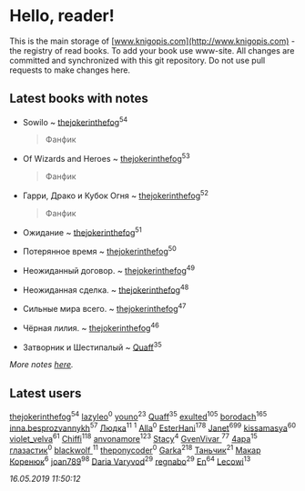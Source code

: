 # Hello, reader!
This is the main storage of [www.knigopis.com](http://www.knigopis.com) - the registry of read books.
To add your book use www-site. All changes are committed and synchronized with this git repository.
Do not use pull requests to make changes here.


## Latest books with notes
* Sowilo ~ [thejokerinthefog](users/317/317244423-vkontakte)<sup>54</sup>
    > Фанфик

* Of Wizards and Heroes ~ [thejokerinthefog](users/317/317244423-vkontakte)<sup>53</sup>
    > Фанфик

* Гарри, Драко и Кубок Огня ~ [thejokerinthefog](users/317/317244423-vkontakte)<sup>52</sup>
    > Фанфик

* Ожидание ~ [thejokerinthefog](users/317/317244423-vkontakte)<sup>51</sup>

* Потерянное время ~ [thejokerinthefog](users/317/317244423-vkontakte)<sup>50</sup>

* Неожиданный договор. ~ [thejokerinthefog](users/317/317244423-vkontakte)<sup>49</sup>

* Неожиданная сделка. ~ [thejokerinthefog](users/317/317244423-vkontakte)<sup>48</sup>

* Сильные мира всего. ~ [thejokerinthefog](users/317/317244423-vkontakte)<sup>47</sup>

* Чёрная лилия. ~ [thejokerinthefog](users/317/317244423-vkontakte)<sup>46</sup>

* Затворник и Шестипалый ~ [Quaff](users/122/12267158-vkontakte)<sup>35</sup>


_More notes [here](latest_books_with_notes.md)._


## Latest users
[thejokerinthefog](users/317/317244423-vkontakte)<sup>54</sup> 
[lazyleo](users/116/116845519572391639637-google)<sup>0</sup> 
[youno](users/302/302928912-vkontakte)<sup>23</sup> 
[Quaff](users/122/12267158-vkontakte)<sup>35</sup> 
[exulted](users/100/100599204551896265722-google)<sup>105</sup> 
[borodach](users/157/15706320-vkontakte)<sup>165</sup> 
[inna.besprozvannykh](users/733/73323849-yandex)<sup>57</sup> 
[Людка](users/111/111038749-vkontakte)<sup>11</sup> 
[](users/114/114792281744850455512-google)<sup>1</sup> 
[Alla](users/103/103352250712959229257-google)<sup>0</sup> 
[EsterHani](users/305/30558181-vkontakte)<sup>178</sup> 
[Janet](users/108/108113656204404967440-google)<sup>699</sup> 
[kissamasya](users/684/68439978-vkontakte)<sup>60</sup> 
[violet_velva](users/116/116961712580551399099-google)<sup>61</sup> 
[Chiffi](users/105/105831994080785626680-google)<sup>118</sup> 
[anvonamore](users/595/5957175-vkontakte)<sup>123</sup> 
[Stacy](users/309/30902475-vkontakte)<sup>4</sup> 
[GvenVivar ](users/158/158266434925901-facebook)<sup>77</sup> 
[4apa](users/117/117392596378069249667-google)<sup>15</sup> 
[глазастик](users/115/115257673890455357280-google)<sup>0</sup> 
[blackwolf ](users/236/236639644-vkontakte)<sup>11</sup> 
[theponycoder](users/195/195144442-vkontakte)<sup>0</sup> 
[Garka](users/115/115753719718250012620-google)<sup>218</sup> 
[Таньчик](users/209/2096581563762610-facebook)<sup>21</sup> 
[Макар Коренюк](users/126/126368737-vkontakte)<sup>6</sup> 
[joan789](users/240/2401650-vkontakte)<sup>98</sup> 
[Daria Varyvod](users/829/829893410524253-facebook)<sup>29</sup> 
[regnabo](users/870/870059322-yandex)<sup>29</sup> 
[En](users/333/333646551-vkontakte)<sup>64</sup> 
[Lecowi](users/521/521873425-vkontakte)<sup>13</sup> 


_16.05.2019 11:50:12_
